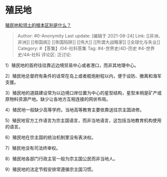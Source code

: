 # 殖民地
[殖民地和领土的根本区别是什么？](https://www.zhihu.com/question/395031501/answer/2080927146)

> Author: #0-Anonymity
> Last update: [编辑于 2021-08-24]
> Link: [[非洲、非洲]] [[帝国病]] [[帝国陷阱]] [[伟大]] [[所谓大战略家]] [[全球化与失业]]
> Category: #【答集】/04-社科答集
> Tag: #4-世界史/4D-历史 #4-世界史/4A-社科
> 评论区:
> 泛讨论:

1）殖民地的首府往往靠近边境贸易中心或者港口，而非其地理中心。

2）殖民地总督府有条件的话常在岛上或者舰炮射程以内，便于设防、撤离和海军支援。

3）殖民地的道路建设常为以边境口岸位置为中心的星型结构，星型末梢是矿产或原物料资源产地。缺少让各地方互相连接的网状布局。

4）殖民地一般缺少高等学府。当地高等教育主要依靠送往宗主国进修。

5）殖民地官方工作语言为宗主国语言，而非当地语言，这包括当地教育机构使用的语言。

6）殖民地在宗主国的统治机制里没有表决权。

7）殖民地没有司法终审权。

8）殖民地各部门行政主官一般为宗主国公民而非当地人。

9）殖民地的法定节假安排常遵循宗主国习惯。
